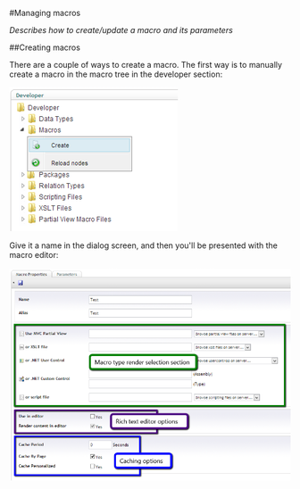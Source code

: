 #Managing macros

_Describes how to create/update a macro and its parameters_

##Creating macros

There are a couple of ways to create a macro. The first way is to manually create a macro in the macro tree in the developer section:

![Create macro](images/create-macro-tree.png)

Give it a name in the dialog screen, and then you'll be presented with the macro editor:

![Macro editor](images/macro-editor.png)
